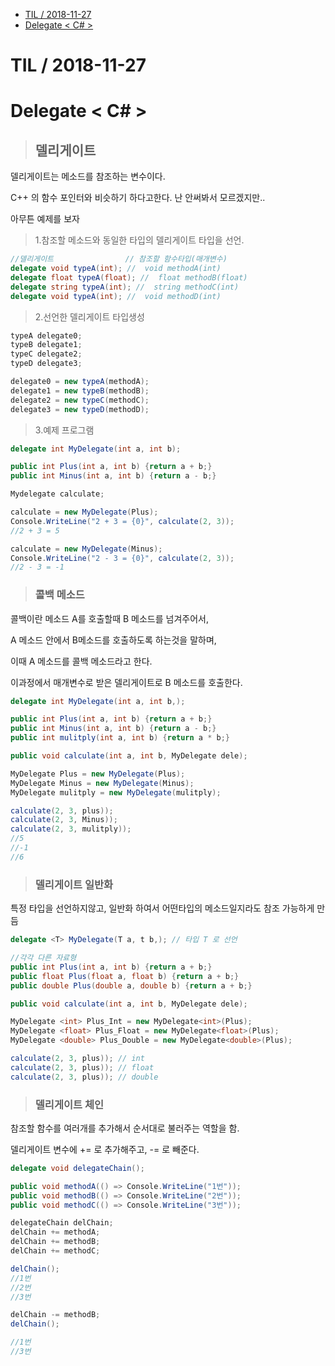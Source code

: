 <!-- START doctoc generated TOC please keep comment here to allow auto update -->
<!-- DON'T EDIT THIS SECTION, INSTEAD RE-RUN doctoc TO UPDATE -->


- [TIL   / 2018-11-27](#til----2018-11-27)
- [Delegate < C# >](#delegate--c-)

<!-- END doctoc generated TOC please keep comment here to allow auto update -->

# TIL   / 2018-11-27

  # Delegate < C# >
>## 델리게이트

델리게이트는 메소드를 참조하는 변수이다.

C++ 의 함수 포인터와 비슷하기 하다고한다. 난 안써봐서 모르겠지만..

아무튼 예제를 보자

> 1.참조할 메소드와 동일한 타입의 델리게이트 타입을 선언.

```cs
//델리게이트                // 참조할 함수타입(매개변수)
delegate void typeA(int); //  void methodA(int)
delegate float typeA(float); //  float methodB(float)
delegate string typeA(int); //  string methodC(int)
delegate void typeA(int); //  void methodD(int)
```

> 2.선언한 델리게이트 타입생성

```cs
typeA delegate0;
typeB delegate1;
typeC delegate2;
typeD delegate3;

delegate0 = new typeA(methodA);
delegate1 = new typeB(methodB);
delegate2 = new typeC(methodC);
delegate3 = new typeD(methodD);
```

> 3.예제 프로그램

```cs
delegate int MyDelegate(int a, int b);

public int Plus(int a, int b) {return a + b;}
public int Minus(int a, int b) {return a - b;}

Mydelegate calculate;

calculate = new MyDelegate(Plus);
Console.WriteLine("2 + 3 = {0}", calculate(2, 3));
//2 + 3 = 5

calculate = new MyDelegate(Minus);
Console.WriteLine("2 - 3 = {0}", calculate(2, 3));
//2 - 3 = -1
```

> ### 콜백 메소드

콜백이란 메소드 A를 호출할때 B 메소드를 넘겨주어서,

A 메소드 안에서 B메소드를 호출하도록 하는것을 말하며, 

이때 
A 메소드를 콜백 메소드라고 한다.

이과정에서 매개변수로 받은 델리게이트로 B 메소드를 호출한다.

```cs
delegate int MyDelegate(int a, int b,);

public int Plus(int a, int b) {return a + b;}
public int Minus(int a, int b) {return a - b;}
public int mulitply(int a, int b) {return a * b;}

public void calculate(int a, int b, MyDelegate dele);

MyDelegate Plus = new MyDelegate(Plus);
MyDelegate Minus = new MyDelegate(Minus);
MyDelegate mulitply = new MyDelegate(mulitply);

calculate(2, 3, plus));
calculate(2, 3, Minus));
calculate(2, 3, mulitply));
//5
//-1
//6
```
> ### 델리게이트 일반화

특정 타입을 선언하지않고, 일반화 하여서 어떤타입의 메소드일지라도 참조 가능하게 만듬

```cs
delegate <T> MyDelegate(T a, t b,); // 타입 T 로 선언

//각각 다른 자료형
public int Plus(int a, int b) {return a + b;}
public float Plus(float a, float b) {return a + b;}
public double Plus(double a, double b) {return a + b;}

public void calculate(int a, int b, MyDelegate dele);

MyDelegate <int> Plus_Int = new MyDelegate<int>(Plus);
MyDelegate <float> Plus_Float = new MyDelegate<float>(Plus);
MyDelegate <double> Plus_Double = new MyDelegate<double>(Plus);

calculate(2, 3, plus)); // int
calculate(2, 3, plus)); // float
calculate(2, 3, plus)); // double
```

> ### 델리게이트 체인

참조할 함수를 여러개를 추가해서 순서대로 불러주는 역할을 함.

델리게이트 변수에 += 로 추가해주고, -= 로 빼준다.

```cs
delegate void delegateChain();

public void methodA(() => Console.WriteLine("1번"));
public void methodB(() => Console.WriteLine("2번"));
public void methodC(() => Console.WriteLine("3번"));

delegateChain delChain;
delChain += methodA;
delChain += methodB;
delChain += methodC;

delChain();
//1번
//2번
//3번

delChain -= methodB;
delChain();

//1번
//3번
```